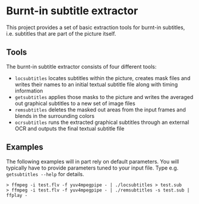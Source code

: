 # Burnt-in subtitle extractor

This project provides a set of basic extraction tools for burnt-in subtitles, i.e. subtitles that are part of the picture itself.

## Tools

The burnt-in subtitle extractor consists of four different tools:

- `locsubtitles` locates subtitles within the picture, creates mask files and writes their names to an initial textual subtitle file along with timing information
- `getsubtitles` applies those masks to the picture and writes the averaged out graphical subtitles to a new set of image files
- `remsubtitles` deletes the masked out areas from the input frames and blends in the surrounding colors
- `ocrsubtitles` runs the extracted graphical subtitles through an external OCR and outputs the final textual subtitle file

## Examples

The following examples will in part rely on default parameters.
You will typically have to provide parameters tuned to your input file.
Type e.g. `getsubtitles --help` for details.

```
> ffmpeg -i test.flv -f yuv4mpegpipe - | ./locsubtitles > test.sub
> ffmpeg -i test.flv -f yuv4mpegpipe - | ./remsubtitles -s test.sub | ffplay -
```

